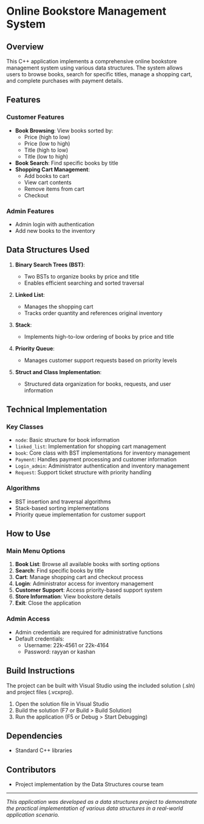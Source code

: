 # Online Bookstore Management System

## Overview
This C++ application implements a comprehensive online bookstore management system using various data structures. The system allows users to browse books, search for specific titles, manage a shopping cart, and complete purchases with payment details.

## Features

### Customer Features
- **Book Browsing**: View books sorted by:
  - Price (high to low)
  - Price (low to high)
  - Title (high to low) 
  - Title (low to high)
- **Book Search**: Find specific books by title
- **Shopping Cart Management**:
  - Add books to cart
  - View cart contents
  - Remove items from cart
  - Checkout

### Admin Features
- Admin login with authentication
- Add new books to the inventory

## Data Structures Used

1. **Binary Search Trees (BST)**: 
   - Two BSTs to organize books by price and title
   - Enables efficient searching and sorted traversal

2. **Linked List**:
   - Manages the shopping cart
   - Tracks order quantity and references original inventory

3. **Stack**:
   - Implements high-to-low ordering of books by price and title

4. **Priority Queue**:
   - Manages customer support requests based on priority levels

5. **Struct and Class Implementation**:
   - Structured data organization for books, requests, and user information

## Technical Implementation

### Key Classes
- `node`: Basic structure for book information
- `linked_list`: Implementation for shopping cart management
- `book`: Core class with BST implementations for inventory management
- `Payment`: Handles payment processing and customer information
- `Login_admin`: Administrator authentication and inventory management
- `Request`: Support ticket structure with priority handling

### Algorithms
- BST insertion and traversal algorithms
- Stack-based sorting implementations
- Priority queue implementation for customer support

## How to Use

### Main Menu Options
1. **Book List**: Browse all available books with sorting options
2. **Search**: Find specific books by title
3. **Cart**: Manage shopping cart and checkout process
4. **Login**: Administrator access for inventory management
5. **Customer Support**: Access priority-based support system
6. **Store Information**: View bookstore details
7. **Exit**: Close the application

### Admin Access
- Admin credentials are required for administrative functions
- Default credentials:
  - Username: 22k-4561 or 22k-4164
  - Password: rayyan or kashan

## Build Instructions
The project can be built with Visual Studio using the included solution (.sln) and project files (.vcxproj).

1. Open the solution file in Visual Studio
2. Build the solution (F7 or Build > Build Solution)
3. Run the application (F5 or Debug > Start Debugging)

## Dependencies
- Standard C++ libraries
## Contributors
- Project implementation by the Data Structures course team

---

*This application was developed as a data structures project to demonstrate the practical implementation of various data structures in a real-world application scenario.*
